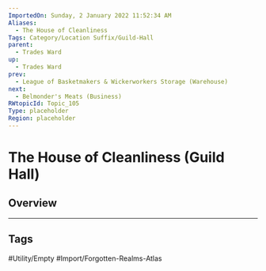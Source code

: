 ```yaml
---
ImportedOn: Sunday, 2 January 2022 11:52:34 AM
Aliases:
  - The House of Cleanliness
Tags: Category/Location Suffix/Guild-Hall
parent:
  - Trades Ward
up:
  - Trades Ward
prev:
  - League of Basketmakers & Wickerworkers Storage (Warehouse)
next:
  - Belmonder's Meats (Business)
RWtopicId: Topic_105
Type: placeholder
Region: placeholder
---
```

# The House of Cleanliness (Guild Hall)
## Overview

---
## Tags
#Utility/Empty #Import/Forgotten-Realms-Atlas

